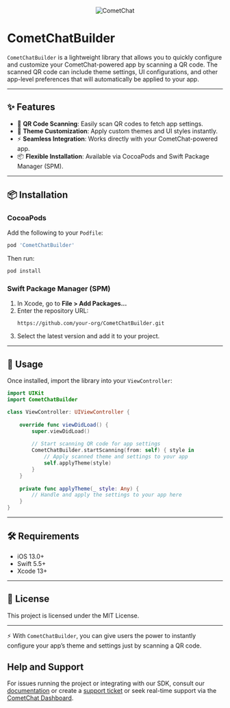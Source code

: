 <p align="center">
  <img alt="CometChat" src="https://assets.cometchat.io/website/images/logos/banner.png">
</p>

# CometChatBuilder

`CometChatBuilder` is a lightweight library that allows you to quickly configure and customize your CometChat-powered app by scanning a QR code. The scanned QR code can include theme settings, UI configurations, and other app-level preferences that will automatically be applied to your app.  

---

## ✨ Features
- 📱 **QR Code Scanning**: Easily scan QR codes to fetch app settings.  
- 🎨 **Theme Customization**: Apply custom themes and UI styles instantly.  
- ⚡ **Seamless Integration**: Works directly with your CometChat-powered app.  
- 📦 **Flexible Installation**: Available via CocoaPods and Swift Package Manager (SPM).  

---

## 📦 Installation

### CocoaPods
Add the following to your `Podfile`:
```ruby
pod 'CometChatBuilder'
```
Then run:
```bash
pod install
```

### Swift Package Manager (SPM)
1. In Xcode, go to **File > Add Packages...**  
2. Enter the repository URL:
   ```
   https://github.com/your-org/CometChatBuilder.git
   ```
3. Select the latest version and add it to your project.

---

## 🚀 Usage

Once installed, import the library into your `ViewController`:

```swift
import UIKit
import CometChatBuilder

class ViewController: UIViewController {
    
    override func viewDidLoad() {
        super.viewDidLoad()
        
        // Start scanning QR code for app settings
        CometChatBuilder.startScanning(from: self) { style in
            // Apply scanned theme and settings to your app
            self.applyTheme(style)
        }
    }
    
    private func applyTheme(_ style: Any) {
        // Handle and apply the settings to your app here
    }
}
```

---

## 🛠 Requirements
- iOS 13.0+  
- Swift 5.5+  
- Xcode 13+  

---

## 📜 License
This project is licensed under the MIT License.  

---

⚡ With `CometChatBuilder`, you can give users the power to instantly configure your app’s theme and settings just by scanning a QR code.  

## Help and Support
For issues running the project or integrating with our SDK, consult our [documentation](https://www.cometchat.com/docs/sdk/ios/overview) or create a [support ticket](https://help.cometchat.com/hc/en-us) or seek real-time support via the [CometChat Dashboard](https://app.cometchat.com/).


